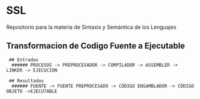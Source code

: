 # SSL
Repositorio para la materia de Sintaxis y Semántica de los Lenguajes

## Transformacion de Codigo Fuente a Ejecutable
     ## Entradas
      ###### PROCESOS -> PREPROCESADOR -> COMPILADOR -> ASSEMBLER -> LINKER -> EJECUCION

     ## Resultados
      ###### FUENTE -> FUENTE PREPROCESADO -> CÓDIGO ENSAMBLADOR -> CÓDIGO OBJETO ->EJECUTABLE

